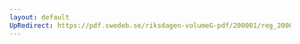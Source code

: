 ```yaml
---
layout: default
UpRedirect: https://pdf.swedeb.se/riksdagen-volumeG-pdf/200001/reg_200001/reg_200001_0553.pdf
---
```


